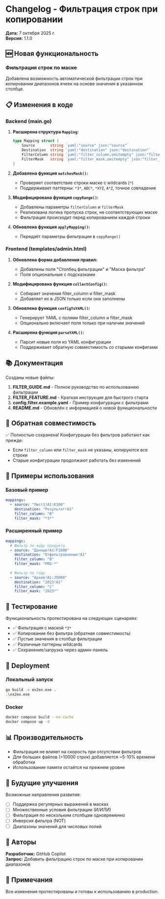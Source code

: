# Changelog - Фильтрация строк при копировании

**Дата:** 7 октября 2025 г.  
**Версия:** 1.1.0

## 🆕 Новая функциональность

### Фильтрация строк по маске

Добавлена возможность автоматической фильтрации строк при копировании диапазонов ячеек на основе значения в указанном столбце.

## 📋 Изменения в коде

### Backend (main.go)

1. **Расширена структура `Mapping`:**
   ```go
   type Mapping struct {
       Source       string `yaml:"source" json:"source"`
       Destination  string `yaml:"destination" json:"destination"`
       FilterColumn string `yaml:"filter_column,omitempty" json:"filter_column,omitempty"`
       FilterMask   string `yaml:"filter_mask,omitempty" json:"filter_mask,omitempty"`
   }
   ```

2. **Добавлена функция `matchesMask()`:**
   - Проверяет соответствие строки маске с wildcards (`*`)
   - Поддерживает паттерны: `*3*`, `ABC*`, `*XYZ`, `A*Z`, точное совпадение

3. **Модифицирована функция `copyRange()`:**
   - Добавлены параметры `filterColumn` и `filterMask`
   - Реализована логика пропуска строк, не соответствующих маске
   - Фильтрация происходит перед копированием каждой строки

4. **Обновлена функция `applyMapping()`:**
   - Передаёт параметры фильтрации в `copyRange()`

### Frontend (templates/admin.html)

1. **Обновлена форма добавления правил:**
   - Добавлены поля "Столбец фильтрации" и "Маска фильтра"
   - Поля опциональные с подсказками

2. **Модифицирована функция `collectConfig()`:**
   - Собирает значения filter_column и filter_mask
   - Добавляет их в JSON только если они заполнены

3. **Обновлена функция `configToYAML()`:**
   - Генерирует YAML с полями filter_column и filter_mask
   - Опционально включает поля только при наличии значений

4. **Расширена функция `parseYAML()`:**
   - Парсит новые поля из YAML конфигурации
   - Поддерживает обратную совместимость со старыми конфигами

## 📚 Документация

Созданы новые файлы:

1. **FILTER_GUIDE.md** - Полное руководство по использованию фильтрации
2. **FILTER_FEATURE.md** - Краткая инструкция для быстрого старта
3. **config.filter.example.yaml** - Пример конфигурации с фильтрами
4. **README.md** - Обновлён с информацией о новой функциональности

## 🔄 Обратная совместимость

✅ Полностью сохранена! Конфигурации без фильтров работают как прежде:
- Если `filter_column` или `filter_mask` не указаны, копируются все строки
- Старые конфигурации продолжают работать без изменений

## 🎯 Примеры использования

### Базовый пример
```yaml
mappings:
  - source: "Лист1!A1:K100"
    destination: "Результат!A1"
    filter_column: "B"
    filter_mask: "*3*"
```

### Расширенный пример
```yaml
mappings:
  # Фильтр по коду продукта
  - source: "Данные!A1:F1000"
    destination: "Отфильтрованные!A1"
    filter_column: "B"
    filter_mask: "PRD-*"
  
  # Фильтр по году
  - source: "Архив!A1:J5000"
    destination: "2023!A1"
    filter_column: "C"
    filter_mask: "2023*"
```

## 🧪 Тестирование

Функциональность протестирована на следующих сценариях:
- ✅ Фильтрация с маской `*3*`
- ✅ Копирование без фильтра (обратная совместимость)
- ✅ Пустые значения в столбце фильтрации
- ✅ Различные паттерны wildcards
- ✅ Сохранение/загрузка через админ-панель

## 🚀 Deployment

### Локальный запуск
```bash
go build -o ex2ex.exe .
.\ex2ex.exe
```

### Docker
```bash
docker compose build --no-cache
docker compose up -d
```

## 📊 Производительность

- Фильтрация не влияет на скорость при отсутствии фильтров
- Для больших файлов (>10000 строк) добавляется ~5-10% времени обработки
- Использование памяти остаётся на прежнем уровне

## 🔮 Будущие улучшения

Возможные направления развития:
- [ ] Поддержка регулярных выражений в масках
- [ ] Множественные условия фильтрации (И/ИЛИ)
- [ ] Фильтрация по нескольким столбцам одновременно
- [ ] Инверсия фильтра (NOT)
- [ ] Диапазоны значений для числовых полей

## 👥 Авторы

**Разработчик:** GitHub Copilot  
**Запрос:** Добавить фильтрацию строк по маске при копировании диапазонов

## 📝 Примечания

Все изменения протестированы и готовы к использованию в production.
